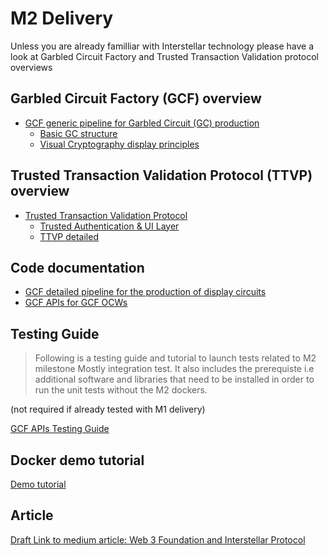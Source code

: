 # M2 Delivery

Unless you are already familliar with Interstellar technology please have a look at Garbled Circuit Factory and Trusted Transaction Validation protocol overviews

## Garbled Circuit Factory (GCF) overview
- [GCF generic pipeline for Garbled Circuit (GC) production](./GCF.html)
    - [Basic GC structure](./GC.html)
    - [Visual Cryptography display principles](./VC-GC.html)

## Trusted Transaction Validation Protocol (TTVP) overview
- [Trusted Transaction Validation Protocol](./TTVP.md)
    - [Trusted Authentication & UI Layer](./TAUI.md)
    - [TTVP detailed](./TTVP_detailed.md)



## Code documentation
- [GCF detailed pipeline for the production of display circuits](./GCF_pipeline_detailed.html)
- [GCF APIs for GCF OCWs](./GCF_API.html)


## Testing Guide

> Following is a testing guide and tutorial to launch tests related to M2 milestone Mostly integration test. It also includes the prerequiste i.e additional software and libraries that need to be installed in order to run the unit tests without the M2 dockers.

(not required if already tested with M1 delivery)

[GCF APIs Testing Guide](https://book.interstellar.gg/GCF_API_Test_Guide.html)



## Docker demo tutorial

[Demo tutorial](./M2_demo_tutorial.md)

## Article
[Draft Link to medium article: Web 3 Foundation and Interstellar Protocol](https://medium.com/@jlleleu/web3-foundation-and-interstellar-protocol-b4003a64e927)